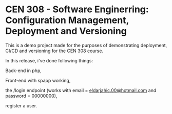 # **CEN 308 - Software Enginerring: Configuration Management, Deployment and Versioning** 

This is a demo project made for the purposes of demonstrating deployment, CI/CD and versioning for the CEN 308 course.

In this release, i've done following things:

Back-end in php,

Front-end with spapp working,

the /login endpoint (works with email = eldarjahic.00@hotmail.com and password = 00000000),


register a user.
